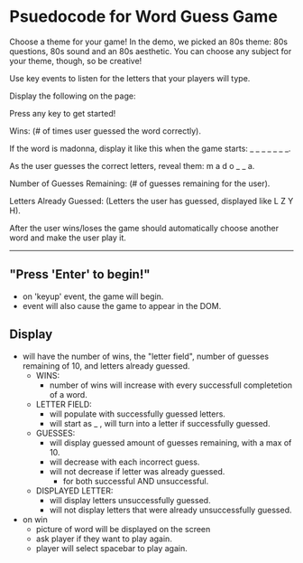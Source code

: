 # Psuedocode for Word Guess Game

Choose a theme for your game! In the demo, we picked an 80s theme: 80s questions, 80s sound and an 80s aesthetic. You can choose any subject for your theme, though, so be creative!

Use key events to listen for the letters that your players will type.

Display the following on the page:

Press any key to get started!

Wins: (# of times user guessed the word correctly).

If the word is madonna, display it like this when the game starts: _ _ _ _ _ _ _.

As the user guesses the correct letters, reveal them: m a d o _ _ a.

Number of Guesses Remaining: (# of guesses remaining for the user).

Letters Already Guessed: (Letters the user has guessed, displayed like L Z Y H).

After the user wins/loses the game should automatically choose another word and make the user play it.

***

## "Press 'Enter' to begin!"

-   on 'keyup' event, the game will begin.
-   event will also cause the game to appear in the DOM.

## Display 
    
*   will have the number of wins, the "letter field", number of guesses remaining of 10, and letters already guessed.
    -   WINS:   
        *   number of wins will increase with every successfull completetion of a word.
    -   LETTER FIELD:
        *   will populate with successfully guessed letters.
        *   will start as _ , will turn into a letter if successfully guessed.
    -   GUESSES:
        *   will display guessed amount of guesses remaining, with a max of 10.
        *   will decrease with each incorrect guess.
        *   will not decrease if letter was already guessed.
            -   for both successful AND unsuccessful.
    -   DISPLAYED LETTER:
        *   will display letters unsuccessfully guessed.
        *   will not display letters that were already unsuccessfully guessed.
*   on win
    -   picture of word will be displayed on the screen
    -   ask player if they want to play again.
    -   player will select spacebar to play again.